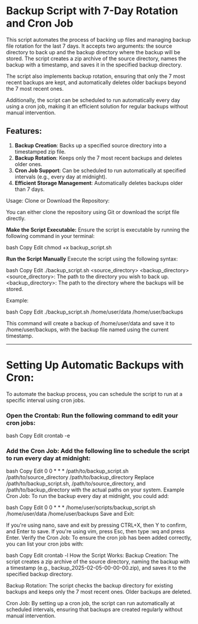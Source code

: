 # Backup Script with 7-Day Rotation and Cron Job

This script automates the process of backing up files and managing backup file rotation for the last 7 days. It accepts two arguments: the source directory to back up and the backup directory where the backup will be stored. The script creates a zip archive of the source directory, names the backup with a timestamp, and saves it in the specified backup directory.

The script also implements backup rotation, ensuring that only the 7 most recent backups are kept, and automatically deletes older backups beyond the 7 most recent ones.

Additionally, the script can be scheduled to run automatically every day using a cron job, making it an efficient solution for regular backups without manual intervention.

## Features:
1. **Backup Creation**: Backs up a specified source directory into a timestamped zip file.
2. **Backup Rotation**: Keeps only the 7 most recent backups and deletes older ones.
3. **Cron Job Support**: Can be scheduled to run automatically at specified intervals (e.g., every day at midnight).
4. **Efficient Storage Management**: Automatically deletes backups older than 7 days.

Usage:
Clone or Download the Repository:

You can either clone the repository using Git or download the script file directly.

**Make the Script Executable:** Ensure the script is executable by running the following command in your terminal:

bash
Copy
Edit
chmod +x backup_script.sh

**Run the Script Manually** Execute the script using the following syntax:

bash
Copy
Edit
./backup_script.sh <source_directory> <backup_directory>
<source_directory>: The path to the directory you wish to back up.
<backup_directory>: The path to the directory where the backups will be stored.

Example:

bash
Copy
Edit
./backup_script.sh /home/user/data /home/user/backups

This command will create a backup of /home/user/data and save it to /home/user/backups, with the backup file named using the current timestamp.

------------------------------------------------------------------------

# Setting Up Automatic Backups with Cron:

To automate the backup process, you can schedule the script to run at a specific interval using cron jobs.

### Open the Crontab: Run the following command to edit your cron jobs:

bash
Copy
Edit
crontab -e

### Add the Cron Job: Add the following line to schedule the script to run every day at midnight:

bash
Copy
Edit
0 0 * * * /path/to/backup_script.sh /path/to/source_directory /path/to/backup_directory
Replace /path/to/backup_script.sh, /path/to/source_directory, and /path/to/backup_directory with the actual paths on your system.
Example Cron Job: To run the backup every day at midnight, you could add:

bash
Copy
Edit
0 0 * * * /home/user/scripts/backup_script.sh /home/user/data /home/user/backups
Save and Exit:

If you're using nano, save and exit by pressing CTRL+X, then Y to confirm, and Enter to save.
If you're using vim, press Esc, then type :wq and press Enter.
Verify the Cron Job: To ensure the cron job has been added correctly, you can list your cron jobs with:

bash
Copy
Edit
crontab -l
How the Script Works:
Backup Creation: The script creates a zip archive of the source directory, naming the backup with a timestamp (e.g., backup_2025-02-05-00-00-00.zip), and saves it to the specified backup directory.

Backup Rotation: The script checks the backup directory for existing backups and keeps only the 7 most recent ones. Older backups are deleted.

Cron Job: By setting up a cron job, the script can run automatically at scheduled intervals, ensuring that backups are created regularly without manual intervention.
